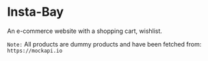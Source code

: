 # Insta-Bay
An e-commerce website with a shopping cart, wishlist.

`Note:`
All products are dummy products and have been fetched from: 
`https://mockapi.io`

